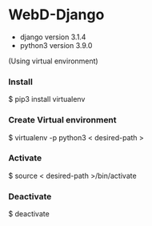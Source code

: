 # WebD-Django
* django version 3.1.4
* python3 version 3.9.0

(Using virtual environment)
### Install
 $ pip3 install virtualenv

### Create Virtual environment
  $ virtualenv -p python3 < desired-path >

### Activate
  $ source < desired-path >/bin/activate

### Deactivate
  $ deactivate


